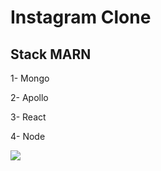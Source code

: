 # Instagram Clone

## Stack MARN

1- Mongo

2- Apollo

3- React

4- Node

![](https://upload.wikimedia.org/wikipedia/commons/thumb/a/a7/React-icon.svg/1200px-React-icon.svg.png)
